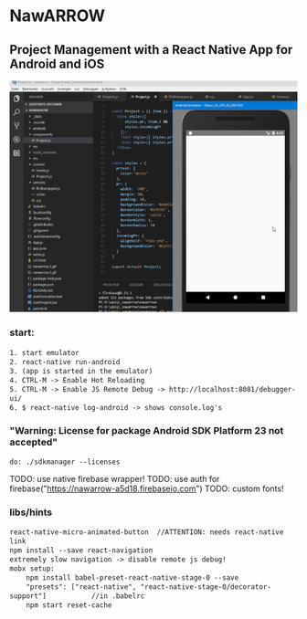 # NawARROW
## Project Management with a React Native App for Android and iOS 

![navarrow](https://raw.githubusercontent.com/privet56/nawarrow/master/nawarrow.1.gif)

### start:
	1. start emulator
	2. react-native run-android
	3. (app is started in the emulator)
	4. CTRL-M -> Enable Hot Reloading
	5. CTRL-M -> Enable JS Remote Debug -> http://localhost:8081/debugger-ui/
	6. $ react-native log-android -> shows console.log's

### "Warning: License for package Android SDK Platform 23 not accepted"
	do: ./sdkmanager --licenses

TODO: use native firebase wrapper!
TODO: use auth for firebase("https://nawarrow-a5d18.firebaseio.com")
TODO: custom fonts!

### libs/hints
	react-native-micro-animated-button	//ATTENTION: needs react-native link
	npm install --save react-navigation
	extremely slow navigation -> disable remote js debug!
	mobx setup:
		npm install babel-preset-react-native-stage-0 --save
		"presets": ["react-native", "react-native-stage-0/decorator-support"]			//in .babelrc
		npm start reset-cache
